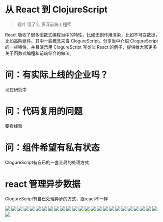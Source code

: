 

# 从 React 到 ClojureScript

>题叶
>饿了么
>资深前端工程师

React 吸收了很多函数式编程当中的特性，比如无副作用渲染，比如不可变数据，比如高阶组件。其中一些概念来自 ClogureScript。分享当中介绍 ClogureScript 的一些特性，并且演示用 ClogureScript 写类似 React 的例子，提供给大家更多关于函数式编程和前端结合的做法。

# 问：有实际上线的企业吗？
现在研究中

# 问：代码复用的问题
要看经验

# 问：组件希望有私有状态
ClogureScript有自已的一套全局的处理方式

# react 管理异步数据
ClogureScript有自已处理异步的方式，跟react不一样

![](10.jpg)
![](11.jpg)
![](12.jpg)
![](13.jpg)
![](14.jpg)
![](15.jpg)
![](16.jpg)
![](17.jpg)
![](18.jpg)
![](19.jpg)
![](20.jpg)
![](21.jpg)
![](22.jpg)
![](23.jpg)
![](24.jpg)
![](25.jpg)
![](28.jpg)
![](29.jpg)
![](30.jpg)
![](31.jpg)
![](32.jpg)
![](33.jpg)
![](34.jpg)
![](35.jpg)
![](36.jpg)
![](37.jpg)









